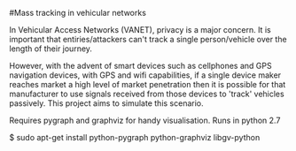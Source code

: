 #Mass tracking in vehicular networks

In Vehicular Access Networks (VANET), privacy is a major concern. It is
important that entiries/attackers can't track a single person/vehicle over the
length of their journey.

However, with the advent of smart devices such as cellphones and GPS navigation
devices, with GPS and wifi capabilities, if a single device maker reaches market
a high level of market penetration then it is possible for that manufacturer to
use signals received from those devices to 'track' vehicles passively. This
project aims to simulate this scenario.

Requires pygraph and graphviz for handy visualisation. Runs in python 2.7

$ sudo apt-get install python-pygraph python-graphviz libgv-python

